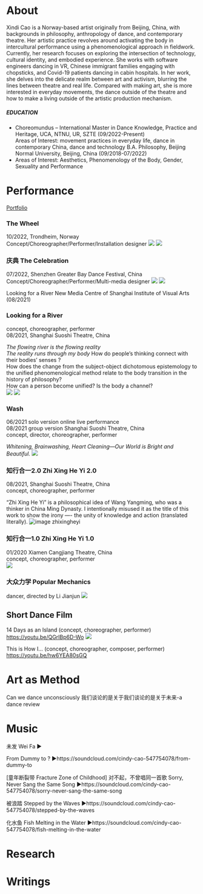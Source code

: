 # About
Xindi Cao is a Norway-based artist originally from Beijing, China, with backgrounds in philosophy, anthropology of dance, and contemporary theatre. Her artistic practice revolves around activating the body in intercultural performance using a phenomenological approach in fieldwork. Currently, her research focuses on exploring the intersection of technology, cultural identity, and embodied experience. She works with software engineers dancing in VR, Chinese immigrant families engaging with chopsticks, and Covid-19 patients dancing in cabin hospitals. In her work, she delves into the delicate realm between art and activism, blurring the lines between theatre and real life. Compared with making art, she is more interested in everyday movements, the dance outside of the theatre and how to make a living outside of the artistic production mechanism.
##### EDUCATION
- Choreomundus – International Master in Dance Knowledge, Practice and Heritage, UCA, NTNU, UR, SZTE (09/2022-Present)  
Areas of Interest: movement practices in everyday life, dance in contemporary China, dance and technology
B.A. Philosophy, Beijing Normal University, Beijing, China (09/2018-07/2022)  
- Areas of Interest: Aesthetics, Phenomenology of the Body, Gender, Sexuality and Performance 


# Performance
[Portfolio](https://youtu.be/MHtyB4peW4c?si=f1CHmJusCN6KyYdn)

### The Wheel
10/2022, Trondheim, Norway  
Concept/Choreographer/Performer/Installation designer
![](assets/img/wheel1.PNG)
![](assets/img/wheel2.PNG)

### 庆典 The Celebration
07/2022, Shenzhen Greater Bay Dance Festival, China  
Concept/Choreographer/Performer/Multi-media designer
![](assets/img/qingdian1.JPG)
![](assets/img/qingdian2.JPG)

Looking for a River New Media Centre of Shanghai Institute of Visual Arts (08/2021)


### Looking for a River 
concept, choreographer, performer  
08/2021, Shanghai Suoshi Theatre, China

*The flowing river is the flowing reality  
The reality runs through my body*
How do people’s thinking  connect with their bodies’ senses ?  
How does the change from the subject-object dichotomous epistemology to the unified phenomenological method relate to the body transition in the history of philosophy?  
How can a person become unified? Is the body a channel?  
![](assets/img/river1.png)
![](assets/img/river2.png)

### Wash
06/2021 solo version online live performance  
08/2021 group version Shanghai Suoshi Theatre, China  
concept, director, choreographer, performer  

*Whitening, Brainwashing, Heart Cleaning—Our World is Bright and Beautiful.*
![](assets/img/wash2.png)

### 知行合一2.0 Zhi Xing He Yi 2.0 
08/2021, Shanghai Suoshi Theatre, China  
concept, choreographer, performer  

“Zhi Xing He Yi” is a philosophical idea of Wang Yangming, who was a thinker in China Ming Dynasty. I intentionally  misused it as the title of this work to show the irony —- the unity of knowledge and action (translated literally).
![image zhixingheyi](/assets/img/zhixingheyi.png)

### 知行合一1.0 Zhi Xing He Yi 1.0 
01/2020 Xiamen Cangjiang Theatre, China  
concept, choreographer, performer  
![](assets/img/zhixingheyi1.JPG)

### 大众力学 Popular Mechanics 
dancer, directed by Li Jianjun
![](assets/img/dazhonglixue.jpeg)


## Short Dance Film

14 Days as an Island (concept, choreographer, performer)
 <https://youtu.be/QGrIBp6D-Wo>
 ![](assets/img/gudao.png)

This is How I... (concept, choreographer, composer, performer) 
<https://youtu.be/hw6YEA80sGQ>


# Art as Method
Can we dance unconsciously 
我们谈论的是关于我们谈论的是关于未来-a dance review


# Music
未发 Wei Fa 
▶️

From Dummy to ? 
▶️https://soundcloud.com/cindy-cao-547754078/from-dummy-to

[童年断裂带 Fracture Zone of Childhood]
对不起，不曾唱同一首歌 Sorry, Never Sang the Same Song
▶️https://soundcloud.com/cindy-cao-547754078/sorry-never-sang-the-same-song

被浪踏 Stepped by the Waves
▶️https://soundcloud.com/cindy-cao-547754078/stepped-by-the-waves

化水鱼 Fish Melting in the Water
▶️https://soundcloud.com/cindy-cao-547754078/fish-melting-in-the-water




# Research
# Writings

